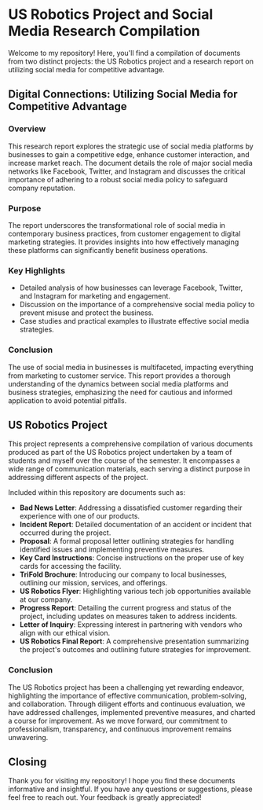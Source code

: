 # US Robotics Project and Social Media Research Compilation

Welcome to my repository! Here, you'll find a compilation of documents from two distinct projects: the US Robotics project and a research report on utilizing social media for competitive advantage.

## Digital Connections: Utilizing Social Media for Competitive Advantage

### Overview

This research report explores the strategic use of social media platforms by businesses to gain a competitive edge, enhance customer interaction, and increase market reach. The document details the role of major social media networks like Facebook, Twitter, and Instagram and discusses the critical importance of adhering to a robust social media policy to safeguard company reputation.

### Purpose

The report underscores the transformational role of social media in contemporary business practices, from customer engagement to digital marketing strategies. It provides insights into how effectively managing these platforms can significantly benefit business operations.

### Key Highlights

- Detailed analysis of how businesses can leverage Facebook, Twitter, and Instagram for marketing and engagement.
- Discussion on the importance of a comprehensive social media policy to prevent misuse and protect the business.
- Case studies and practical examples to illustrate effective social media strategies.

### Conclusion

The use of social media in businesses is multifaceted, impacting everything from marketing to customer service. This report provides a thorough understanding of the dynamics between social media platforms and business strategies, emphasizing the need for cautious and informed application to avoid potential pitfalls.

## US Robotics Project

This project represents a comprehensive compilation of various documents produced as part of the US Robotics project undertaken by a team of students and myself over the course of the semester. It encompasses a wide range of communication materials, each serving a distinct purpose in addressing different aspects of the project.

Included within this repository are documents such as:

- **Bad News Letter**: Addressing a dissatisfied customer regarding their experience with one of our products.
- **Incident Report**: Detailed documentation of an accident or incident that occurred during the project.
- **Proposal**: A formal proposal letter outlining strategies for handling identified issues and implementing preventive measures.
- **Key Card Instructions**: Concise instructions on the proper use of key cards for accessing the facility.
- **TriFold Brochure**: Introducing our company to local businesses, outlining our mission, services, and offerings.
- **US Robotics Flyer**: Highlighting various tech job opportunities available at our company.
- **Progress Report**: Detailing the current progress and status of the project, including updates on measures taken to address incidents.
- **Letter of Inquiry**: Expressing interest in partnering with vendors who align with our ethical vision.
- **US Robotics Final Report**: A comprehensive presentation summarizing the project's outcomes and outlining future strategies for improvement.

### Conclusion

The US Robotics project has been a challenging yet rewarding endeavor, highlighting the importance of effective communication, problem-solving, and collaboration. Through diligent efforts and continuous evaluation, we have addressed challenges, implemented preventive measures, and charted a course for improvement. As we move forward, our commitment to professionalism, transparency, and continuous improvement remains unwavering.

## Closing

Thank you for visiting my repository! I hope you find these documents informative and insightful. If you have any questions or suggestions, please feel free to reach out. Your feedback is greatly appreciated!

